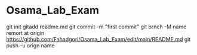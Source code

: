 # Osama_Lab_Exam
git init
gitadd readme.md
git commit -m "first commit"
git brnch -M name
remort at origin https://github.com/Fahadgori/Osama_Lab_Exam/edit/main/README.md
git push -u orign name
